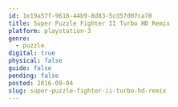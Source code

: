 ```yaml
---
id: 1e19a57f-9618-44b9-8d83-5cd57d07ca70
title: Super Puzzle Fighter II Turbo HD Remix
platform: playstation-3
genre:
  - puzzle
digital: true
physical: false
guide: false
pending: false
posted: 2016-09-04
slug: super-puzzle-fighter-ii-turbo-hd-remix
---
```

